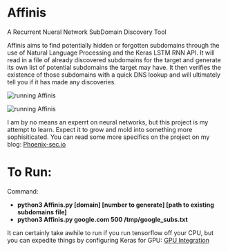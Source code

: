 # Affinis

A Recurrent Nueral Network SubDomain Discovery Tool

Affinis aims to find potentially hidden or forgotten subdomains through the use of Natural Language Processing and the Keras LSTM RNN API.
It will read in a file of already discovered subdomains for the target and generate its own list of potential subdomains the target may have.
It then verifies the existence of those subdomains with a quick DNS lookup and will ultimately tell you if it has made any discoveries.

![running Affinis](https://github.com/Jetp1ane/Affinis/tree/master/images/run.PNG?raw=true)

![running Affinis](https://github.com/Jetp1ane/Affinis/tree/master/images/generated.PNG?raw=true)

I am by no means an experrt on neural networks, but this project is my attempt to learn. Expect it to grow and mold into something more sophisiticated.
You can read some more specifics on the project on my blog: [Phoenix-sec.io](https://phoenix-sec.io)

# To Run:
Command:
  - **python3 Affinis.py [domain] [number to generate] [path to existing subdomains file]**
  - **python3 Affinis.py google.com 500 /tmp/google_subs.txt**
  
It can certainly take awhile to run if you run tensorflow off your CPU, but you can expedite things by configuring Keras for GPU: [GPU Integration](https://wandb.ai/authors/ayusht/reports/Using-GPUs-With-Keras-A-Tutorial-With-Code--VmlldzoxNjEyNjE)
